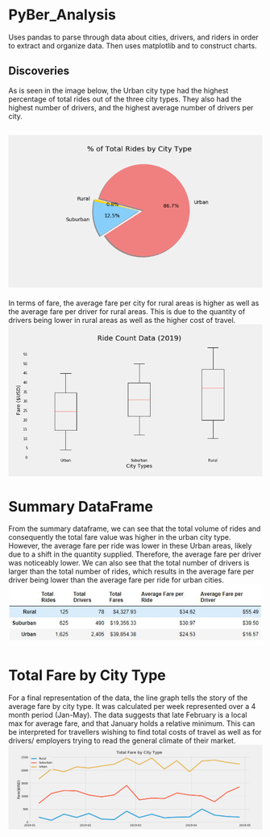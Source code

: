 # PyBer_Analysis
Uses pandas to parse through data about cities, drivers, and riders in order to extract and organize data. Then uses matplotlib and to construct charts.
## Discoveries

As is seen in the image below, the Urban city type had the highest percentage of total rides out of the three city types. They also had the highest number of drivers, and the highest average number of drivers per city.

 ![](analysis/Fig7.png)
 ---
 In terms of fare, the average fare per city for rural areas is higher as well as the average fare per driver for rural areas. This is due to the quantity of drivers being lower in rural areas as well as the higher cost of travel.
 ![](analysis/Fig3.png)
# Summary DataFrame
From the summary dataframe, we can see that the total volume of rides and consequently the total fare value was higher in the urban city type. However, the average fare per ride was lower in these Urban areas, likely due to a shift in the quantity supplied. Therefore, the average fare per driver was noticeably lower. We can also see that the total number of drivers is larger than the total number of rides, which results in the average fare per driver being lower than the average fare per ride for urban cities.
 ![](analysis/fig9.JPG)
# Total Fare by City Type
For a final representation of the data, the line graph tells the story of the average fare by city type. It was calculated per week represented over a 4 month period (Jan-May). The data suggests that late February is a local max for average fare, and that January holds a relative minimum. This can be interpreted for travellers wishing to find total costs of travel as well as for drivers/ employers trying to read the general climate of their market.
![](analysis/Fig8.png)
